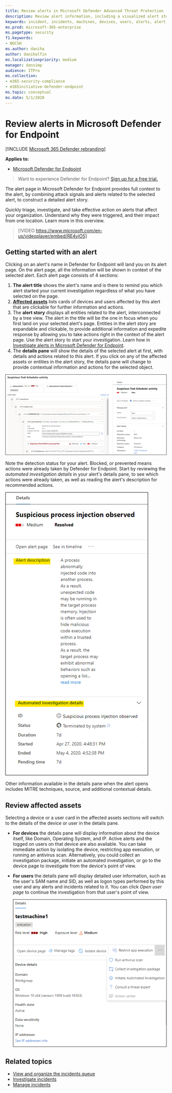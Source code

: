 ```yaml
---
title: Review alerts in Microsoft Defender Advanced Threat Protection
description: Review alert information, including a visualized alert story and details for each step of the chain.
keywords: incident, incidents, machines, devices, users, alerts, alert, investigation, graph, evidence
ms.prod: microsoft-365-enterprise
ms.pagetype: security
f1.keywords:
- NOCSH
ms.author: daniha
author: danihalfin
ms.localizationpriority: medium
manager: dansimp
audience: ITPro
ms.collection: 
- m365-security-compliance 
- m365initiative-defender-endpoint 
ms.topic: conceptual
ms.date: 5/1/2020
---
```


# Review alerts in Microsoft Defender for Endpoint

[!INCLUDE [Microsoft 365 Defender rebranding](../../includes/microsoft-defender.md)]


**Applies to:**

- [Microsoft Defender for Endpoint](https://go.microsoft.com/fwlink/p/?linkid=2146631)

>Want to experience Defender for Endpoint? [Sign up for a free trial.](https://www.microsoft.com/microsoft-365/windows/microsoft-defender-atp?ocid=docs-wdatp-managealerts-abovefoldlink)

The alert page in Microsoft Defender for Endpoint provides full context to the alert, by combining attack signals and alerts related to the selected alert, to construct a detailed alert story.

Quickly triage, investigate, and take effective action on alerts that affect your organization. Understand why they were triggered, and their impact from one location. Learn more in this overview.

> [!VIDEO https://www.microsoft.com/en-us/videoplayer/embed/RE4yiO5]

## Getting started with an alert

Clicking on an alert's name in Defender for Endpoint will land you on its alert page. On the alert page, all the information will be shown in context of the selected alert. Each alert page consists of 4 sections:

1. **The alert title** shows the alert's name and is there to remind you which alert started your current investigation regardless of what you have selected on the page.
2. [**Affected assets**](#review-affected-assets) lists cards of devices and users affected by this alert that are clickable for further information and actions.
3. The **alert story** displays all entities related to the alert, interconnected by a tree view. The alert in the title will be the one in focus when you first land on your selected alert's page. Entities in the alert story are expandable and clickable, to provide additional information and expedite response by allowing you to take actions right in the context of the alert page. Use the alert story to start your investigation. Learn how in [Investigate alerts in Microsoft Defender for Endpoint](https://docs.microsoft.com/en-us/windows/security/threat-protection/microsoft-defender-atp/investigate-alerts).
4. The **details pane** will show the details of the selected alert at first, with details and actions related to this alert. If you click on any of the affected assets or entities in the alert story, the details pane will change to provide contextual information and actions for the selected object.

![An alert page when you first land on it](images/alert-landing-view.png)

Note the detection status for your alert. Blocked, or prevented means actions were already taken by Defender for Endpoint.
Start by reviewing the *automated investigation details* in your alert's details pane, to see which actions were already taken, as well as reading the alert's description for recommended actions.

![A snippet of the details pane with the alert description and automatic investigation sections highlighted](images/alert-air-and-alert-description.png)

Other information available in the details pane when the alert opens includes MITRE techniques, source, and additional contextual details.

## Review affected assets

Selecting a device or a user card in the affected assets sections will switch to the details of the device or user in the details pane.

- **For devices** the details pane will display information about the device itself, like Domain, Operating System, and IP. Active alerts and the logged on users on that device are also available. You can take immediate action by isolating the device, restricting app execution, or running an antivirus scan. Alternatively, you could collect an investigation package, initiate an automated investigation, or go to the device page to investigate from the device's point of view.
- **For users** the details pane will display detailed user information, such as the user's SAM name and SID, as well as logon types performed by this user and any alerts and incidents related to it. You can click *Open user page* to continue the investigation from that user's point of view.

   ![A snippet of the details pane when a device is selected](images/alert-device-details.png)


## Related topics

- [View and organize the incidents queue](view-incidents-queue.md)
- [Investigate incidents](investigate-incidents.md)
- [Manage incidents](manage-incidents.md)
